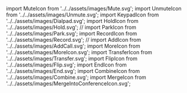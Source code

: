 import MuteIcon from '../../assets/images/Mute.svg';
import UnmuteIcon from '../../assets/images/Unmute.svg';
import KeypadIcon from '../../assets/images/Dialpad.svg';
import HoldIcon from '../../assets/images/Hold.svg';
// import ParkIcon from '../../assets/images/Park.svg';
import RecordIcon from '../../assets/images/Record.svg';
// import AddIcon from '../../assets/images/AddCall.svg';
import MoreIcon from '../../assets/images/MoreIcon.svg';
import TransferIcon from '../../assets/images/Transfer.svg';
import FlipIcon from '../../assets/images/Flip.svg';
import EndIcon from '../../assets/images/End.svg';
import CombineIcon from '../../assets/images/Combine.svg';
import MergeIcon from '../../assets/images/MergeIntoConferenceIcon.svg';
